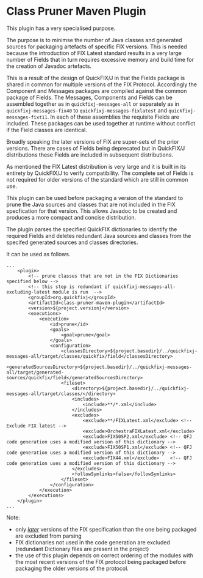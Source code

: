 # Class Pruner Maven Plugin

This plugin has a very specialised purpose. 

The purpose is to minimse the number of Java classes and generated sources for packaging artefacts of specific FIX versions. This is needed because the introduction of FIX Latest standard results in a very large number of Fields that in turn requires excessive memory and build time for the creation of Javadoc artefacts.

This is a result of the design of QuickFIX/J in that the Fields package is shared in common for multiple versions of the FIX Protocol. Accordingly the Component and Messages packages are compiled against the common package of Fields. The Messages, Components and Fields can be assembled together as in ```quickfixj-messages-all``` or separately as in ```quickfixj-messages-fix40``` to ```quickfixj-messages-fixlatest``` and ```quickfixj-messages-fixt11```. In each of these assemblies the requisite Fields are included. These packages can be used together at runtime without conflict if the Field classes are identical.

Broadly speaking the later versions of FIX are super-sets of the prior versions. There are cases of Fields being deprecated but in QuickFIX/J distributions these Fields are included in subsequent distributions.

As mentioned the FIX Latest distribution is very large and it is built in its entirety by QuickFIX/J to verify compatibility. The complete set of Fields is not required for older versions of the standard which are still in common use.

This plugin can be used before packaging a version of the standard to prune the Java sources and classes that are not included in the FIX specfication for that version. This allows Javadoc to be created and produces a more compact and concise distribution.

The plugin parses the specified QuickFIX dictionaries to identify the required Fields and deletes redundant Java sources and classes from the specifed generated sources and classes directories.

It can be used as follows. 

```
...
    <plugin>
        <!-- prune classes that are not in the FIX Dictionaries specified below -->
        <!-- this step is redundant if quickfixj-messages-all-excluding-latest module is run  -->
        <groupId>org.quickfixj</groupId>
        <artifactId>class-pruner-maven-plugin</artifactId>
        <version>${project.version}</version>
        <executions>
            <execution>
                <id>prune</id>
                <goals>
                    <goal>prune</goal>
                </goals>
                <configuration>
                    <classesDirectory>${project.basedir}/../quickfixj-messages-all/target/classes/quickfix/field</classesDirectory>
                    <generatedSourcesDirectory>${project.basedir}/../quickfixj-messages-all/target/generated-sources/quickfix/field</generatedSourcesDirectory>
                    <fileset>
                        <directory>${project.basedir}/../quickfixj-messages-all/target/classes/</directory>
                        <includes>
                            <include>**/*.xml</include>
                        </includes>
                        <excludes>
                            <exclude>**/FIXLatest.xml</exclude>	<!-- Exclude FIX latest -->
                            <exclude>OrchestraFIXLatest.xml</exclude>
                            <exclude>FIX50SP2.xml</exclude>	<!-- QFJ code generation uses a modified version of this dictionary -->
                            <exclude>FIX50SP1.xml</exclude>	<!-- QFJ code generation uses a modified version of this dictionary -->
                            <exclude>FIX44.xml</exclude>	<!-- QFJ code generation uses a modified version of this dictionary -->
                        </excludes>
                        <followSymlinks>false</followSymlinks>
                    </fileset>
                </configuration>
            </execution>
        </executions>
    </plugin>
...
```
Note:
* only <u>*later*</u> versions of the FIX specification than the one being packaged are excluded from parsing
* FIX dictionaries not used in the code generation are excluded (redundant Dictionary files are present in the project)
* the use of this plugin depends on correct ordering of the modules with the most recent versions of the FIX protocol being packaged before packaging the older versions of the protocol.
